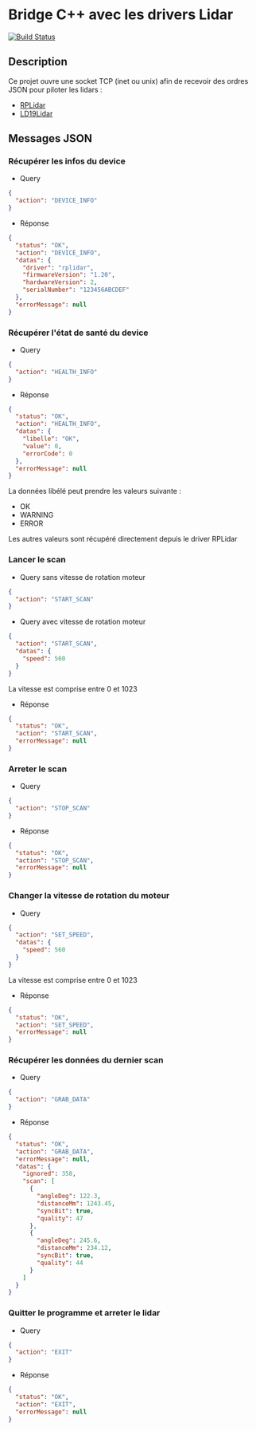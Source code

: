 # Bridge C++ avec les drivers Lidar
[![Build Status](https://travis-ci.org/ARIG-Robotique/rplidar-bridge.svg?branch=master)](https://travis-ci.org/ARIG-Robotique/rplidar-bridge)

## Description

Ce projet ouvre une socket TCP (inet ou unix) afin de recevoir des ordres
JSON pour piloter les lidars :
 - [RPLidar](http://www.slamtec.com/en/Lidar)
 - [LD19Lidar](https://www.gotronic.fr/art-capteur-de-distance-lidar-ld19-35884.htm)

## Messages JSON

### Récupérer les infos du device

* Query
```json
{
  "action": "DEVICE_INFO"
}
```

* Réponse
```json
{
  "status": "OK",
  "action": "DEVICE_INFO",
  "datas": {
    "driver": "rplidar",
    "firmwareVersion": "1.20",
    "hardwareVersion": 2,
    "serialNumber": "123456ABCDEF"
  },
  "errorMessage": null
}
```

### Récupérer l'état de santé du device

* Query
```json
{
  "action": "HEALTH_INFO"
}
```

* Réponse
```json
{
  "status": "OK",
  "action": "HEALTH_INFO",
  "datas": {
    "libelle": "OK",
    "value": 0,
    "errorCode": 0
  },
  "errorMessage": null
}
```

La données libélé peut prendre les valeurs suivante :

* OK
* WARNING
* ERROR

Les autres valeurs sont récupéré directement depuis le driver RPLidar

### Lancer le scan

* Query sans vitesse de rotation moteur
```json
{
  "action": "START_SCAN"
}
```
* Query avec vitesse de rotation moteur
```json
{
  "action": "START_SCAN",
  "datas": {
    "speed": 560
  }
}
```

La vitesse est comprise entre 0 et 1023

* Réponse
```json
{
  "status": "OK",
  "action": "START_SCAN",
  "errorMessage": null
}
```

### Arreter le scan

* Query
```json
{
  "action": "STOP_SCAN"
}
```

* Réponse
```json
{
  "status": "OK",
  "action": "STOP_SCAN",
  "errorMessage": null
}
```

### Changer la vitesse de rotation du moteur

* Query
```json
{
  "action": "SET_SPEED",
  "datas": {
    "speed": 560
  }
}
```

La vitesse est comprise entre 0 et 1023

* Réponse
```json
{
  "status": "OK",
  "action": "SET_SPEED",
  "errorMessage": null
}
```

### Récupérer les données du dernier scan

* Query

```json
{
  "action": "GRAB_DATA"
}
```

* Réponse
```json
{
  "status": "OK",
  "action": "GRAB_DATA",
  "errorMessage": null,
  "datas": {
    "ignored": 358,
    "scan": [
      {
        "angleDeg": 122.3,
        "distanceMm": 1243.45,
        "syncBit": true,
        "quality": 47
      },
      {
        "angleDeg": 245.6,
        "distanceMm": 234.12,
        "syncBit": true,
        "quality": 44
      }
    ]
  }
}
```
### Quitter le programme et arreter le lidar

* Query
```json
{
  "action": "EXIT"
}
```

* Réponse
```json
{
  "status": "OK",
  "action": "EXIT",
  "errorMessage": null
}
```
